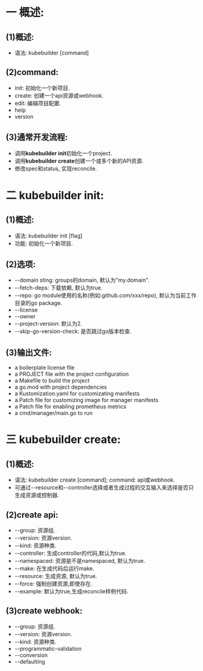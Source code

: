 # 一 概述:
## (1)概述:
- 语法: kubebuilder [command]

## (2)command:
- init: 初始化一个新项目.
- create: 创建一个api资源或webhook.
- edit: 编辑项目配置.
- help
- version

## (3)通常开发流程:
- 调用**kubebuilder init**初始化一个project.
- 调用**kubebuilder create**创建一个或多个新的API资源.
- 修改spec和status, 实现reconcile.

# 二 kubebuilder init:
## (1)概述:
- 语法: kubebuilder init [flag]
- 功能: 初始化一个新项目.

## (2)选项:
- --domain sting: groups的domain, 默认为"my.domain".
- --fetch-deps: 下载依赖, 默认为true.
- --repo: go module使用的名称(例如:github.com/xxx/repo), 默认为当前工作目录的go package.
- --license
- --owner
- --project-version: 默认为2.
-  --skip-go-version-check: 是否跳过go版本检查.

## (3)输出文件:
- a boilerplate license file
- a PROJECT file with the project configuration
- a Makefile to build the project
- a go.mod with project dependencies
- a Kustomization.yaml for customizating manifests
- a Patch file for customizing image for manager manifests
- a Patch file for enabling prometheus metrics
- a cmd/manager/main.go to run

# 三 kubebuilder create:
## (1)概述:
- 语法: kubebuilder create [command]; command: api或webhook.
- 可通过--resource和--controller选择或者生成过程的交互输入来选择是否只生成资源或控制器.

## (2)create api:
- --group: 资源组.
- --version: 资源version.
- --kind: 资源种类.
- --controller: 生成controller的代码,默认为true.
- --namespaced: 资源是不是namespaced, 默认为true.
- --make: 在生成代码后运行make.
- --resource: 生成资源, 默认为true.
- --force: 强制创建资源,即使存在.
- --example: 默认为true,生成reconcile样例代码.

## (3)create webhook:
- --group: 资源组.
- --version: 资源version.
- --kind: 资源种类.
- --programmatic-validation
- --conversion
- --defaulting
